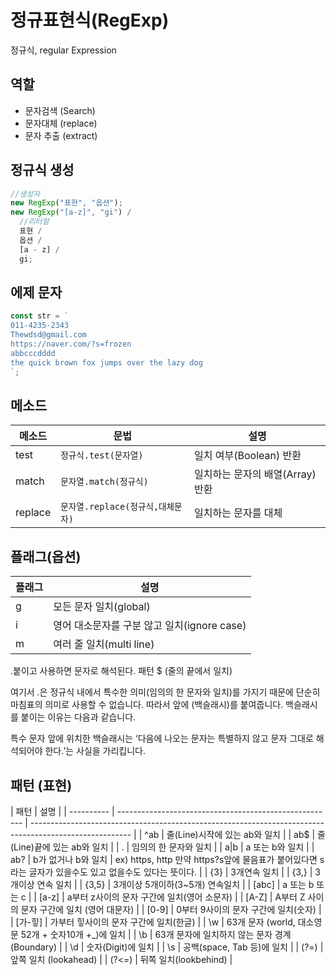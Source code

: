 # 정규표현식(RegExp)

정규식, regular Expression

## 역할

- 문자검색 (Search)
- 문자대체 (replace)
- 문자 추출 (extract)

## 정규식 생성

```js
//생성자
new RegExp("표현", "옵션");
new RegExp("[a-z]", "gi") /
  //리터럴
  표현 /
  옵션 /
  [a - z] /
  gi;
```

## 에제 문자

```js
const str = `
011-4235-2343
Thewdsd@gmail.com
https://naver.com/?s=frozen
abbcccdddd
the quick brown fox jumps over the lazy dog
`;
```

## 메소드

| 메소드  | 문법                              | 설명                            |
| ------- | --------------------------------- | ------------------------------- |
| test    | `정규식.test(문자열)`             | 일치 여부(Boolean) 반환         |
| match   | `문자열.match(정규식)`            | 일치하는 문자의 배열(Array)반환 |
| replace | `문자열.replace(정규식,대체문자)` | 일치하는 문자를 대체            |

## 플래그(옵션)

| 플래그 | 설명                                        |
| ------ | ------------------------------------------- |
| g      | 모든 문자 일치(global)                      |
| i      | 영어 대소문자를 구분 않고 일치(ignore case) |
| m      | 여러 줄 일치(multi line)                    |

\.붙이고 사용하면 문자로 해석된다.
패턴 $ (줄의 끝에서 일치)

여기서 .은 정규식 내에서 특수한 의미(임의의 한 문자와 일치)를 가지기 때문에 단순히 마침표의 의미로 사용할 수 없습니다.
따라서 앞에 \(백슬래시)를 붙여줍니다.
백슬래시를 붙이는 이유는 다음과 같습니다.

특수 문자 앞에 위치한 백슬래시는 ‘다음에 나오는 문자는 특별하지 않고 문자 그대로 해석되어야 한다.’는 사실을 가리킵니다.

## 패턴 (표현)

| 패턴       | 설명                                                   |
| ---------- | ------------------------------------------------------ | ------------------------------------------------------------------------------------------------------- |
| ^ab        | 줄(Line)시작에 있는 ab와 일치                          |
| ab$        | 줄(Line)끝에 있는 ab와 일치                            |
| .          | 임의의 한 문자와 일치                                  |
| a&verbar;b | a 또는 b와 일치                                        |
| ab?        | b가 없거나 b와 일치                                    | ex) https, http 만약 https?s앞에 물음표가 붙어있다면 s라는 글자가 있을수도 있고 없을수도 있다는 뜻이다. |
| {3}        | 3개연속 일치                                           |
| {3,}       | 3개이상 연속 일치                                      |
| {3,5}      | 3개이상 5개이하(3~5개) 연속일치                        |
| [abc]      | a 또는 b 또는 c                                        |
| [a-z]      | a부터 z사이의 문자 구간에 일치(영어 소문자)            |
| [A-Z]      | A부터 Z 사이의 문자 구간에 일치 (영어 대문자)          |
| [0-9]      | 0부터 9사이의 문자 구간에 일치(숫자)                   |
| [가-힣]    | 가부터 힣사이의 문자 구간에 일치(한글)                 |
| \w         | 63개 문자 (world, 대소영문 52개 + 숫자10개 +\_)에 일치 |
| \b         | 63개 문자에 일치하지 않는 문자 경계(Boundary)          |
| \d         | 숫자(Digit)에 일치                                     |
| \s         | 공백(space, Tab 등)에 일치                             |
| (?=)       | 앞쪽 일치 (lookahead)                                  |
| (?<=)      | 뒤쪽 일치(lookbehind)                                  |
